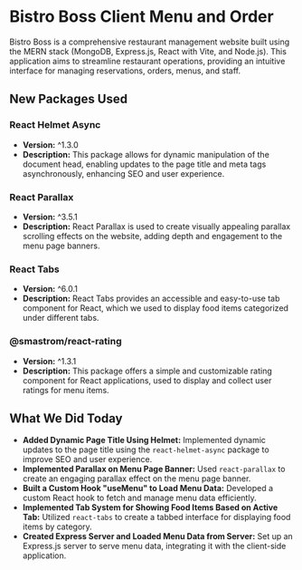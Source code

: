 # Bistro Boss Client Menu and Order

Bistro Boss is a comprehensive restaurant management website built using the MERN stack (MongoDB, Express.js, React with Vite, and Node.js). This application aims to streamline restaurant operations, providing an intuitive interface for managing reservations, orders, menus, and staff.

## New Packages Used

### React Helmet Async
- **Version:** ^1.3.0
- **Description:** This package allows for dynamic manipulation of the document head, enabling updates to the page title and meta tags asynchronously, enhancing SEO and user experience.

### React Parallax
- **Version:** ^3.5.1
- **Description:** React Parallax is used to create visually appealing parallax scrolling effects on the website, adding depth and engagement to the menu page banners.

### React Tabs
- **Version:** ^6.0.1
- **Description:** React Tabs provides an accessible and easy-to-use tab component for React, which we used to display food items categorized under different tabs.

### @smastrom/react-rating
- **Version:** ^1.3.1
- **Description:** This package offers a simple and customizable rating component for React applications, used to display and collect user ratings for menu items.

## What We Did Today

- **Added Dynamic Page Title Using Helmet:** Implemented dynamic updates to the page title using the `react-helmet-async` package to improve SEO and user experience.
- **Implemented Parallax on Menu Page Banner:** Used `react-parallax` to create an engaging parallax effect on the menu page banner.
- **Built a Custom Hook "useMenu" to Load Menu Data:** Developed a custom React hook to fetch and manage menu data efficiently.
- **Implemented Tab System for Showing Food Items Based on Active Tab:** Utilized `react-tabs` to create a tabbed interface for displaying food items by category.
- **Created Express Server and Loaded Menu Data from Server:** Set up an Express.js server to serve menu data, integrating it with the client-side application.



